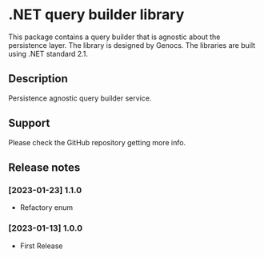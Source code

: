 # .NET query builder library

This package contains a query builder that is agnostic about the persistence layer. The library is designed by Genocs.
The libraries are built using .NET standard 2.1.

## Description

Persistence agnostic query builder service.


## Support

Please check the GitHub repository getting more info.


## Release notes

### [2023-01-23] 1.1.0
- Refactory enum

### [2023-01-13] 1.0.0
- First Release